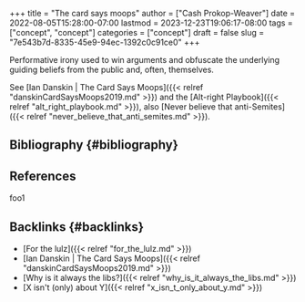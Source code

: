 +++
title = "The card says moops"
author = ["Cash Prokop-Weaver"]
date = 2022-08-05T15:28:00-07:00
lastmod = 2023-12-23T19:06:17-08:00
tags = ["concept", "concept"]
categories = ["concept"]
draft = false
slug = "7e543b7d-8335-45e9-94ec-1392c0c91ce0"
+++

Performative irony used to win arguments and obfuscate the underlying guiding beliefs from the public and, often, themselves.

See [Ian Danskin | The Card Says Moops]({{< relref "danskinCardSaysMoops2019.md" >}}) and the [Alt-right Playbook]({{< relref "alt_right_playbook.md" >}}), also [Never believe that anti-Semites]({{< relref "never_believe_that_anti_semites.md" >}}).


## Bibliography {#bibliography}

## References

<style>.csl-entry{text-indent: -1.5em; margin-left: 1.5em;}</style><div class="csl-bib-body">
</div>

foo1


## Backlinks {#backlinks}

-   [For the lulz]({{< relref "for_the_lulz.md" >}})
-   [Ian Danskin | The Card Says Moops]({{< relref "danskinCardSaysMoops2019.md" >}})
-   [Why is it always the libs?]({{< relref "why_is_it_always_the_libs.md" >}})
-   [X isn't (only) about Y]({{< relref "x_isn_t_only_about_y.md" >}})
